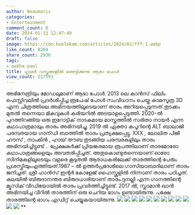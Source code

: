 ```yaml
---
author: Beaumaris
categories:
- Entertainment
comment_count: 0
date: 2024-01-13 12:47:49
draft: false
image: https://cdn.boolokam.com/articles/2024/01/fff-1.webp
like_count: 8204
share_count: 2936
tags:
- aabha paul
title: ഗ്ലാമർ വസ്ത്രങ്ങളിൽ ഞെട്ടിക്കുന്നു ആഭാ പോൾ
view_count: 217593
---
```


അഭിനേത്രിയും മോഡലുമാണ് ആഭാ പോൾ. 2013 ലെ കാൻസ് ഫിലിം ഫെസ്റ്റിവലിൽ പ്രദർശിപ്പിച്ച രൂപേഷ് പോൾ സംവിധാനം ചെയ്ത കാമസൂത്ര 3D എന്ന ചിത്രത്തിലെ അഭിനയത്തിലൂടെയാണ് താരം അറിയപ്പെടുന്നത്.തുടക്കം മുതൽ തന്നെയാ മികവുകൾ കരിയറിൽ അടയാളപ്പെടുത്തി. 2020-ൽ പുറത്തിറങ്ങിയ ഒരു ഇറോട്ടിക് നാടകമായ മാസ്ത്രത്തിൽ സരിതാ നായർ എന്ന കഥാപാത്രമായും താരം അഭിനയിച്ചു. 2019 ൽ ഏക്താ കപൂറിന്റെ ALT ബാലാജി പരമ്പരയായ ഗാന്ഡി ബാത്തിൽ താരം പ്രത്യക്ഷപ്പെട്ടു. XXX , ലോലിത പിജി ഹൗസ് , നാംകീൻ , ഹായ് തൗബ തുടങ്ങിയ പരമ്പരകളിലും താരം അഭിനയിച്ചിട്ടുണ്ട് .. പ്രേക്ഷകർക്ക് പ്രിയങ്കരമായ രൂപത്തിലാണ് താരമോരോ കഥാപാത്രങ്ങളെയും അവതരിപ്പിച്ചത്. അതുകൊണ്ടുതന്നെയാണ് ഓരോ സിനിമകളിലൂടെയും വളരെ കൂടുതൽ ആരാധകരിലേക്ക് താരത്തിന്റെ പേരും പ്രശസ്തിയുംഎത്തിയത്.1987 – ൽ ഉത്തർപ്രദേശിലെ ഗാസിയാബാദിലാണ് താരം ജനിച്ചത്. ശ്രീ ഹാൻസ് ഇന്റർ കോളേജ് ഹൈസ്കൂളിൽ നിന്നാണ് താരം പഠിച്ചത്. കലയിൽ ബിരുദാനന്തര ബിരുദധാരിയാണ് താരം.ദുനല്ലി എന്ന ഗാനത്തിന്റെ മ്യൂസിക് വീഡിയോയിൽ താരം പ്രവർത്തിച്ചിട്ടുണ്ട്. 2017 ൽ, സ്ലാമാൻ ഖാൻ അഭിനയിച്ച വീറിൽ താരത്തിന് ഒരു ചെറിയ ഭാഗം ഉണ്ടായിരുന്നു. പക്ഷേ താരത്തിന്റെ ഭാഗം എഡിറ്റ് ചെയ്യുകയായിരുന്നു. ![](https://cdn.boolokam.com/articles/2024/01/fff-1.webp) ![](https://cdn.boolokam.com/articles/2024/01/fff-2.jpg) ![](https://cdn.boolokam.com/articles/2024/01/fff-2.webp) ![](https://cdn.boolokam.com/articles/2024/01/fff-3.jpg) ![](https://cdn.boolokam.com/articles/2024/01/fff-4.jpg) ![](https://cdn.boolokam.com/articles/2024/01/fff-5.jpg) ![](https://cdn.boolokam.com/articles/2024/01/fff-6.jpg) ![](https://cdn.boolokam.com/articles/2024/01/fff-7.jpg) ![](https://cdn.boolokam.com/articles/2024/01/fff-8.jpg) ![](https://cdn.boolokam.com/articles/2024/01/fff-9.jpg) ![](https://cdn.boolokam.com/articles/2024/01/fff-10.jpg) ![](https://cdn.boolokam.com/articles/2024/01/fff-11.jpg) **